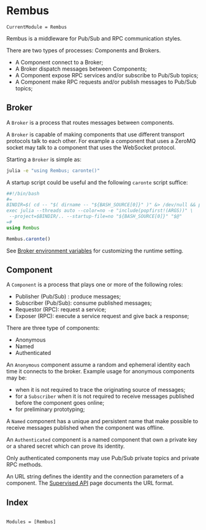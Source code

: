 # Rembus

```@meta
CurrentModule = Rembus
```

Rembus is a middleware for Pub/Sub and RPC communication styles.

There are two types of processes: Components and Brokers.

- A Component connect to a Broker;
- A Broker dispatch messages between Components;
- A Component expose RPC services and/or subscribe to Pub/Sub topics;
- A Component make RPC requests and/or publish messages to Pub/Sub topics;

## Broker

A `Broker` is a process that routes messages between components.

A `Broker` is capable of making components that use different transport protocols talk to each other. For example a component that uses a ZeroMQ socket may talk to a component
that uses the WebSocket protocol.

Starting a `Broker` is simple as:

```sh
julia -e "using Rembus; caronte()"
```

A startup script could be useful and the following `caronte` script suffice:

```julia
##!/bin/bash
#=
BINDIR=$( cd -- "$( dirname -- "${BASH_SOURCE[0]}" )" &> /dev/null && pwd )
exec julia --threads auto --color=no -e "include(popfirst!(ARGS))" \
 --project=$BINDIR/.. --startup-file=no "${BASH_SOURCE[0]}" "$@"
=#
using Rembus

Rembus.caronte()
```

See [Broker environment variables](@ref) for customizing the runtime setting.  

## Component

A `Component` is a process that plays one or more of the following roles:

- Publisher (Pub/Sub) : produce messages;
- Subscriber (Pub/Sub): consume published messages;
- Requestor (RPC): request a service;
- Exposer (RPC): execute a service request and give back a response;

There are three type of components:

- Anonymous
- Named
- Authenticated

An `Anonymous` component assume a random and ephemeral identity each time it connects to the broker. Example usage for anonymous components may be:

- when it is not required to trace the originating source of messages;
- for a `Subscriber` when it is not required to receive messages published before the
  component goes online;
- for preliminary prototyping;

A `Named` component has a unique and persistent name that make possible to receive messages published when the component was offline.

An `Authenticated` component is a named component that own a private key or a shared secret which can prove its identity.

Only authenticated components may use Pub/Sub private topics and private RPC methods.

An URL string defines the identity and the connection parameters of a component. The [Supervised API](./supervised_api.md#component) page documents the URL format.

## Index

```@index
```

```@autodocs
Modules = [Rembus]
```
